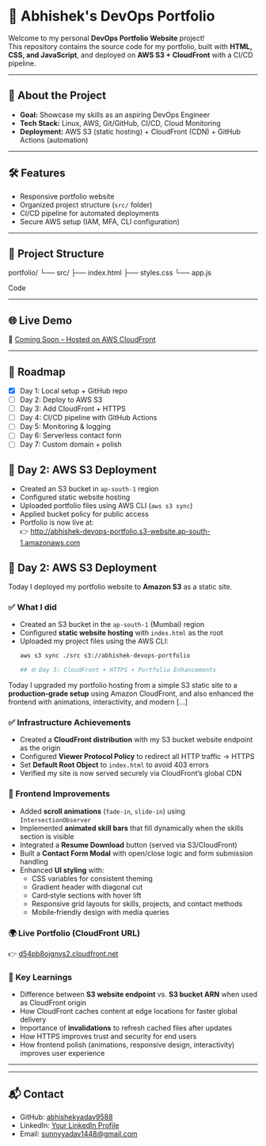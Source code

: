 # 🚀 Abhishek's DevOps Portfolio

Welcome to my personal **DevOps Portfolio Website** project!  
This repository contains the source code for my portfolio, built with **HTML, CSS, and JavaScript**, and deployed on **AWS S3 + CloudFront** with a CI/CD pipeline.

---

## 📌 About the Project
- **Goal:** Showcase my skills as an aspiring DevOps Engineer
- **Tech Stack:** Linux, AWS, Git/GitHub, CI/CD, Cloud Monitoring
- **Deployment:** AWS S3 (static hosting) + CloudFront (CDN) + GitHub Actions (automation)

---

## 🛠️ Features
- Responsive portfolio website
- Organized project structure (`src/` folder)
- CI/CD pipeline for automated deployments
- Secure AWS setup (IAM, MFA, CLI configuration)

---

## 📂 Project Structure
portfolio/
└── src/ 
     ├── index.html 
     ├── styles.css 
     └── app.js

Code 

---

## 🌐 Live Demo
🔗 [Coming Soon – Hosted on AWS CloudFront](#)

---

## 📖 Roadmap
- [x] Day 1: Local setup + GitHub repo
- [ ] Day 2: Deploy to AWS S3
- [ ] Day 3: Add CloudFront + HTTPS
- [ ] Day 4: CI/CD pipeline with GitHub Actions
- [ ] Day 5: Monitoring & logging
- [ ] Day 6: Serverless contact form
- [ ] Day 7: Custom domain + polish

## 🚀 Day 2: AWS S3 Deployment

- Created an S3 bucket in `ap-south-1` region
- Configured static website hosting
- Uploaded portfolio files using AWS CLI (`aws s3 sync`)
- Applied bucket policy for public access
- Portfolio is now live at:  
  👉 http://abhishek-devops-portfolio.s3-website.ap-south-1.amazonaws.com
## 🚀 Day 2: AWS S3 Deployment

Today I deployed my portfolio website to **Amazon S3** as a static site.

### ✅ What I did
- Created an S3 bucket in the `ap-south-1` (Mumbai) region
- Configured **static website hosting** with `index.html` as the root
- Uploaded my project files using the AWS CLI:
  ```bash
  aws s3 sync ./src s3://abhishek-devops-portfolio

  ## 🌐 Day 3: CloudFront + HTTPS + Portfolio Enhancements

Today I upgraded my portfolio hosting from a simple S3 static site to a **production‑grade setup** using Amazon CloudFront, and also enhanced the frontend with animations, interactivity, and modern [...]

### ✅ Infrastructure Achievements
- Created a **CloudFront distribution** with my S3 bucket website endpoint as the origin
- Configured **Viewer Protocol Policy** to redirect all HTTP traffic → HTTPS
- Set **Default Root Object** to `index.html` to avoid 403 errors
- Verified my site is now served securely via CloudFront’s global CDN

### 🎨 Frontend Improvements
- Added **scroll animations** (`fade-in`, `slide-in`) using `IntersectionObserver`
- Implemented **animated skill bars** that fill dynamically when the skills section is visible
- Integrated a **Resume Download** button (served via S3/CloudFront)
- Built a **Contact Form Modal** with open/close logic and form submission handling
- Enhanced **UI styling** with:
  - CSS variables for consistent theming
  - Gradient header with diagonal cut
  - Card‑style sections with hover lift
  - Responsive grid layouts for skills, projects, and contact methods
  - Mobile‑friendly design with media queries

### 🌍 Live Portfolio (CloudFront URL)
👉 [d54pb8ojgnvs2.cloudfront.net](https://d54pb8ojgnvs2.cloudfront.net)  

### 📖 Key Learnings
- Difference between **S3 website endpoint** vs. **S3 bucket ARN** when used as CloudFront origin
- How CloudFront caches content at edge locations for faster global delivery
- Importance of **invalidations** to refresh cached files after updates
- How HTTPS improves trust and security for end users
- How frontend polish (animations, responsive design, interactivity) improves user experience

---



---

## 📬 Contact
- GitHub: [abhishekyadav9588](https://github.com/abhishekyadav9588)
- LinkedIn: [Your LinkedIn Profile](#)
- Email: sunnyyadav1448@gmail.com
